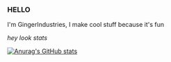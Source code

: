 ### HELLO
I'm GingerIndustries, I make cool stuff because it's fun

_hey look stats_

[![Anurag's GitHub stats](https://github-readme-stats.vercel.app/api?username=GingerIndustries)](https://github.com/anuraghazra/github-readme-stats)
